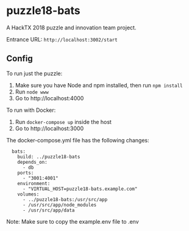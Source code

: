 # puzzle18-bats
A HackTX 2018 puzzle and innovation team project.

Entrance URL: `http://localhost:3002/start`

## Config
To run just the puzzle:
1. Make sure you have Node and npm installed, then run `npm install`
2. Run `node www`
3. Go to http://localhost:4000

To run with Docker:
1. Run `docker-compose up` inside the host
3. Go to http://localhost:3000

The docker-compose.yml file has the following changes:
```
  bats:
    build: ../puzzle18-bats
    depends_on:
      - db
    ports:
      - "3001:4001"
    environment:
      - "VIRTUAL_HOST=puzzle18-bats.example.com"
    volumes:
      - ../puzzle18-bats:/usr/src/app
      - /usr/src/app/node_modules
      - /usr/src/app/data
```

Note: Make sure to copy the example.env file to .env
